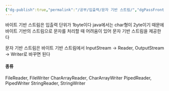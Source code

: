 ```yaml
---
{"dg-publish":true,"permalink":"/공부/입출력/문자 기반 스트림/","dgPassFrontmatter":true,"noteIcon":""}
---
```


바이트 기반 스트림은 입출력 단위가 1byte이다
java에서는 char형이 2yte이기 때문에 바이트 기반의 스트림으로 문자를 처리할 때 어려움이 있어 문자 기반 스트림을 제공한다

문자 기반 스트림은 바이트 기반 스트림에서 InputStream -> Reader, OutputStream -> Writer로 바꾸면 된다

#### 종류

FileReader, FileWriter
CharArrayReader, CharArrayWriter
PipedReader, PipedWriter
StringReader, StringWriter